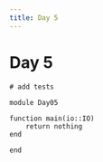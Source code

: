 ```yaml
---
title: Day 5
---
```


# Day 5

``` {.julia file=test/Day05Spec.jl}
# add tests
```

``` {.julia file=src/Day05.jl}
module Day05

function main(io::IO)
    return nothing
end

end
```
